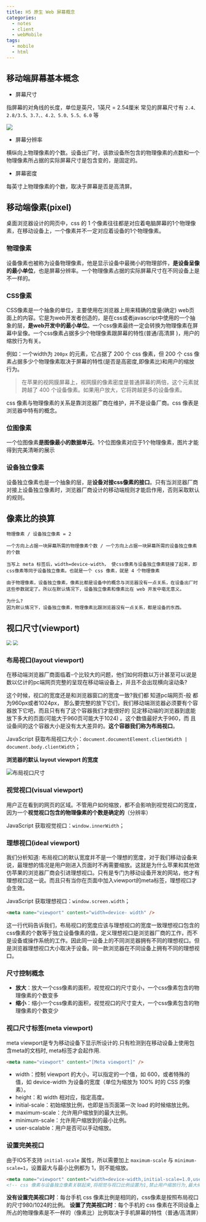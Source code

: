 ```yaml
---
title: H5 原生 Web 屏幕概念
categories:
  - notes
  - client
  - webMobile
tags:
  - mobile
  - html
---
```


## 移动端屏幕基本概念

- 屏幕尺寸

指屏幕的对角线的长度，单位是英尺，1英尺 = 2.54厘米
常见的屏幕尺寸有 `2.4、2.8/3.5、3.7、、4.2、5.0、5.5、6.0` 等

![](https://pic.imgdb.cn/item/62f233ba16f2c2beb1de1214.jpg)

- 屏幕分辨率

横纵向上物理像素的个数。设备出厂时，该款设备所包含的物理像素的点数和一个物理像素所占据的实际屏幕尺寸是包含变的，是固定的。

- 屏幕密度

每英寸上物理像素的个数，取决于屏幕是否是高清屏。

<!-- more -->

## 移动端像素(pixel)

桌面浏览器设计的网页中，css 的 1 个像素往往都是对应着电脑屏幕的1个物理像素，在移动设备上，一个像素并不一定对应着设备的1个物理像素。

### 物理像素

设备像素也被称为设备物理像素，他是显示设备中最微小的物理部件，**是设备呈像的最小单位**，也是屏幕分辨率。一个物理像素占据的实际屏幕尺寸在不同设备上是不一样的。

### CSS像素

CSS像素是一个抽象的单位，主要使用在浏览器上用来精确的度量(确定) web页面上的内容。它是为web开发者创造的，是在css或者javascript中使用的一个抽象的层，**是web开发中的最小单位**。一个css像素最终一定会转换为物理像素在屏幕中呈像。一个css像素占据多少个物理像素跟屏幕的特性(普通/高清屏 )，用户的缩放行为有关。

例如：一个width为 `200px` 的元素，它占据了 200 个 css 像素，但 200 个 css 像素占据多少个物理像素取决于屏幕的特性(是否是高密度,即像素比)和用户的缩放行为。

> 在苹果的视网膜屏幕上，视网膜的像素密度是普通屏幕的两倍，这个元素就跨越了 400 个设备像素。如果用户放大，它将跨越更多的设备像素。

css 像素与物理像素的关系是靠浏览器厂商在维护，并不是设备厂商。css 像表是浏览器中特有的概念。

### 位图像素

一个位图像素**是图像最小的数据单元**。1个位图像素对应于1个物理像素，图片才能得到完美清晰的展示

### 设备独立像素

设备独立像素也是一个抽象的层，是**设备对接css像素的接口**。只有当浏览器厂商对接上设备独立像素时，浏览器厂商设计的移动端规则才能启作用，否则采取默认的规则。

## 像素比的换算

~~~
物理像素 / 设备独立像素 = 2 

一个方向上占据一块屏幕所需的物理像素个数 / 一个方向上占据一块屏幕所需的设备独立像素的个数

当写上 meta 标签后，width=device-width， 使css像素与设备独立像素链接了起来，即css像素等同于设备独立像素。也就是一个 css 像素，就是 4 个物理像素

由于物理像素，设备独立像素，像素比都是设备中的概念与浏览器没有一点关系，在设备出厂时这些参数就定了。所以在默认情况下，设备独立像素和像素比在 web 开发中亳无意义。

为什么?
因为默认情况下，设备独立像素，物理像素比跟测览器没有一点关系，都是设备的东西。
~~~

## 视口尺寸(viewport)

<img src="http://images.cnitblog.com/blog/130623/201407/300958521655944.png" style="zoom:80%;" />
<img src="http://images.cnitblog.com/blog/130623/201407/300958547434256.png" style="zoom:80%;" />

### 布局视口(layout viewport)

在移动端浏览器厂商面临着-个比较大的问题，他们如何将数以万计甚至可以说是数以亿计的pc端网页完整的呈现在移动端设备上，并且不会出现横向滚动条?

这个时候，视口的宽度还是和浏览器窗口的宽度一致?我们都 知道pc端网页-般 都为960px或者1024px，
那么要完整的放下它们，我们移动端测览器必须要有个容器放下它吧，而且只有有了这个容器我们才能很好的
见定移动端的浏览器到底能放下多大的页面(可能大于960页可能大于1024) 。这个数值最好大于960，而
且设备间的这个容器大小是没有太大差异的。**这个容器我们称为布局视口**。

JavaScript 获取布局视口大小：`document.documentElement.clientWidth | document.body.clientWidth`；

**浏览器的默认 layout viewport 的宽度**

![布局视口尺寸](http://images.cnitblog.com/blog/130623/201407/300958475557219.png)

### 视觉视口(visual viewport)

用户正在看到的网页的区域。不管用户如何缩放，都不会影响到视觉视口的宽度，因为一个**视觉视口包含的物理像素的个数是确定的**（分辨率）

JavaScript 获取视觉视口：`window.innerWidth`；

### 理想视口(ideal viewport)

我们分析知道: 布局视口的默认宽度并不是一个理想的宽度，对于我们移动设备来说，最理想的情况是用户刚进入页面时不再需要缩放。这就是为什么苹果和其他效仿苹果的浏览器厂商会引进理想视口。只有是专门为移动设备开发的网站，他才有理想视口这一说。而且只有当你在页面中加入viewport的meta标签，理想视口才会生效。

JavaScript 获取理想视口：`window.screen.width`；

~~~html
<meta name="viewport" content="width=device- width" />
~~~

这一行代码告诉我们，布局视口的宽度应该与理想视口的宽度一致理想视口包含的css像素的个数等于独立设备像素的值，定义理想视口是浏览器厂商的工作，而不是设备或操作系统的工作。因此同一设备上的不同浏览器拥有不同的理想视口。但是浏览器理想视口大小取决于设备。同一款浏览器在不同设备上拥有不同的理想视口。

### 尺寸控制概念

- **放大**：放大一个css像素的面积，视觉视口的尺寸变小，一个css像素包含的物理像素的个数变多
- **缩小**：缩小一个css像素的面积，视觉视口的尺寸变大，一个css像素包含的物理像素的个数变少

### 视口尺寸标签(meta viewport)

meta viewport是专为移动设备下显示所设计的.只有检测到在移动设备上使用包含meta的文档时, meta标签才会起作用.

~~~html
<meta name="viewport" content="[Meta viewport]" />
~~~

- width：控制 viewport 的大小，可以指定的一个值，如 600，或者特殊的值，如 device-width 为设备的宽度（单位为缩放为 100% 时的 CSS 的像素）。
- height：和 width 相对应，指定高度。
- initial-scale：初始缩放比例，也即是当页面第一次 load 的时候缩放比例。
- maximum-scale：允许用户缩放到的最大比例。
- minimum-scale：允许用户缩放到的最小比例。
- user-scalable：用户是否可以手动缩放。

### 设置完美视口

由于IOS不支持 `initial-scale` 属性，所以需要加上 `maximum-scale` 与 `minimum-scale=1`，设置最大与最小比例都为 1，则不能缩放。

~~~html
<meta name="viewport" content="width=device-width,initial-scale=1.0,user-scalable=no,maximum-scale=1.0,minimum-scale=1.0">
<!-- css 像素与设备独立像素关联起来,将视觉与视口比例设置为1,禁止用户缩放行为,最大缩放比例为1,最小缩放比例为1 -->
~~~

**没有设置完美视口时**：每台手机 css 像素比例是相同的，css像素是按照布局视口的尺寸980/1024的比例。
**设置了完美视口时**：每个手机的 css 像素在不同设备上所占的物理像素是不一样的（像素比）比例取决于手机屏幕的特性（普通/高清屏）
